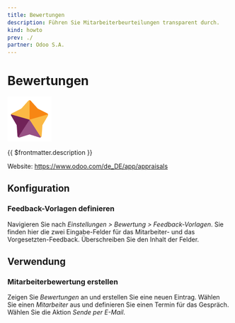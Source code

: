 ```yaml
---
title: Bewertungen
description: Führen Sie Mitarbeiterbeurteilungen transparent durch.
kind: howto
prev: ./
partner: Odoo S.A.
---
```

# Bewertungen
![icons_odoo_hr_appraisal](attachments/icons_odoo_hr_appraisal.png)

{{ $frontmatter.description }}

Website: <https://www.odoo.com/de_DE/app/appraisals>

## Konfiguration

### Feedback-Vorlagen definieren

Navigieren Sie nach *Einstellungen > Bewertung > Feedback-Vorlagen*. Sie finden hier die zwei Eingabe-Felder für das Mitarbeiter- und das Vorgesetzten-Feedback. Überschreiben Sie den Inhalt der Felder.

## Verwendung

### Mitarbeiterbewertung erstellen

Zeigen Sie *Bewertungen* an und erstellen Sie eine neuen Eintrag. Wählen Sie einen *Mitarbeiter* aus und definieren Sie einen Termin für das Gespräch. Wählen Sie die Aktion *Sende per E-Mail*. 